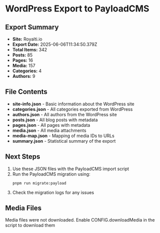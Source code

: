# WordPress Export to PayloadCMS
    
## Export Summary

- **Site:** Royalti.io
- **Export Date:** 2025-06-06T11:34:50.379Z
- **Total Items:** 342
- **Posts:** 85
- **Pages:** 16
- **Media:** 157
- **Categories:** 4
- **Authors:** 9

## File Contents

- **site-info.json** - Basic information about the WordPress site
- **categories.json** - All categories exported from WordPress
- **authors.json** - All authors from the WordPress site
- **posts.json** - All blog posts with metadata
- **pages.json** - All pages with metadata
- **media.json** - All media attachments
- **media-map.json** - Mapping of media IDs to URLs
- **summary.json** - Statistical summary of the export

## Next Steps

1. Use these JSON files with the PayloadCMS import script
2. Run the PayloadCMS migration using:
   ```
   pnpm run migrate:payload
   ```
3. Check the migration logs for any issues

## Media Files

Media files were not downloaded. Enable CONFIG.downloadMedia in the script to download them
